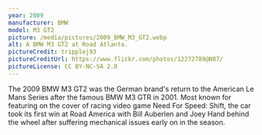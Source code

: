 ```yaml
---
year: 2009
manufacturer: BMW
model: M3 GT2
picture: /media/pictures/2009_BMW_M3_GT2.webp
alt: A BMW M3 GT2 at Road Atlanta.
pictureCredit: tripplej93
pictureCreditUrl: https://www.flickr.com/photos/12272789@N07/
pictureLicense: CC BY-NC-SA 2.0
---
```

The 2009 BMW M3 GT2 was the German brand's return to the American Le Mans Series after the famous BMW M3 GTR in 2001. Most known for featuring on the cover of racing video game Need For Speed: Shift, the car took its first win at Road America with Bill Auberlen and Joey Hand behind the wheel after suffering mechanical issues early on in the season.
